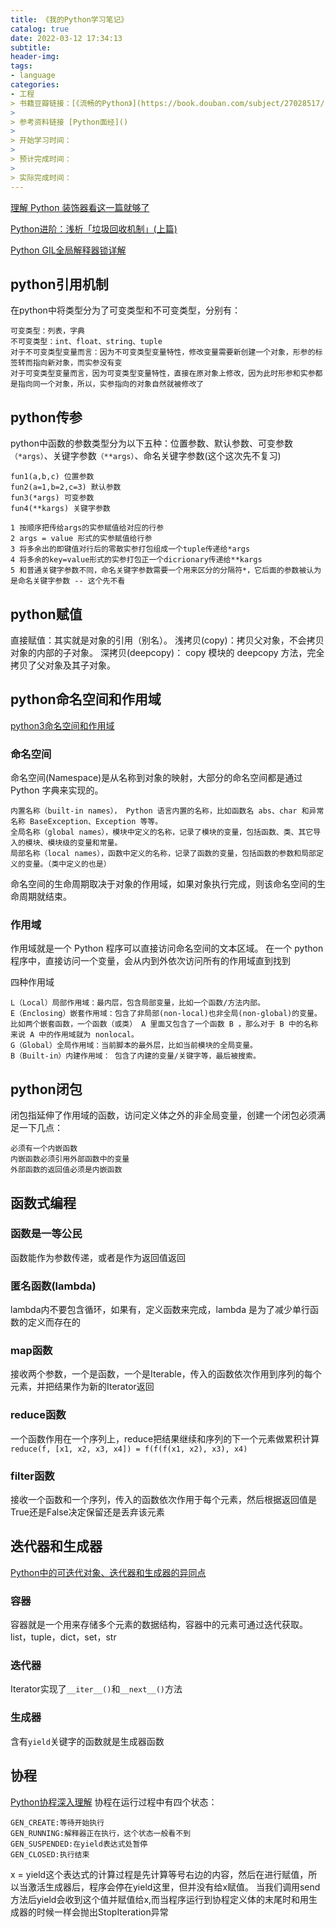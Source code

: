 ```yaml
---
title: 《我的Python学习笔记》 
catalog: true
date: 2022-03-12 17:34:13
subtitle:
header-img:
tags:
- language
categories:
- 工程
> 书籍豆瓣链接：[《流畅的Python》](https://book.douban.com/subject/27028517/)
> 
> 参考资料链接 [Python面经]()
> 
> 开始学习时间：
> 
> 预计完成时间：
> 
> 实际完成时间：
---
```


[理解 Python 装饰器看这一篇就够了](https://foofish.net/python-decorator.html)

[Python进阶：浅析「垃圾回收机制」(上篇)](https://hackpython.com/blog/2019/07/05/Python%E8%BF%9B%E9%98%B6%EF%BC%9A%E6%B5%85%E6%9E%90%E3%80%8C%E5%9E%83%E5%9C%BE%E5%9B%9E%E6%94%B6%E6%9C%BA%E5%88%B6%E3%80%8D-%E4%B8%8A%E7%AF%87/)

[Python GIL全局解释器锁详解](http://c.biancheng.net/view/5537.html)

## python引用机制
在python中将类型分为了可变类型和不可变类型，分别有：
```
可变类型：列表，字典
不可变类型：int、float、string、tuple
对于不可变类型变量而言：因为不可变类型变量特性，修改变量需要新创建一个对象，形参的标签转而指向新对象，而实参没有变
对于可变类型变量而言，因为可变类型变量特性，直接在原对象上修改，因为此时形参和实参都是指向同一个对象，所以，实参指向的对象自然就被修改了
```

## python传参
python中函数的参数类型分为以下五种：位置参数、默认参数、可变参数`（*args）`、关键字参数`（**args）`、命名关键字参数(这个这次先不复习)

```
fun1(a,b,c) 位置参数
fun2(a=1,b=2,c=3) 默认参数
fun3(*args) 可变参数
fun4(**kargs) 关键字参数

1 按顺序把传给args的实参赋值给对应的行参
2 args = value 形式的实参赋值给行参
3 将多余出的即键值对行后的零散实参打包组成一个tuple传递给*args
4 将多余的key=value形式的实参打包正一个dicrionary传递给**kargs
5 和普通关键字参数不同，命名关键字参数需要一个用来区分的分隔符*，它后面的参数被认为是命名关键字参数 -- 这个先不看
```

## python赋值
直接赋值：其实就是对象的引用（别名）。
浅拷贝(copy)：拷贝父对象，不会拷贝对象的内部的子对象。
深拷贝(deepcopy)： copy 模块的 deepcopy 方法，完全拷贝了父对象及其子对象。

## python命名空间和作用域
[python3命名空间和作用域](https://www.runoob.com/python3/python3-namespace-scope.html)
### 命名空间
命名空间(Namespace)是从名称到对象的映射，大部分的命名空间都是通过 Python 字典来实现的。
```
内置名称（built-in names）， Python 语言内置的名称，比如函数名 abs、char 和异常名称 BaseException、Exception 等等。
全局名称（global names），模块中定义的名称，记录了模块的变量，包括函数、类、其它导入的模块、模块级的变量和常量。
局部名称（local names），函数中定义的名称，记录了函数的变量，包括函数的参数和局部定义的变量。（类中定义的也是）
```
命名空间的生命周期取决于对象的作用域，如果对象执行完成，则该命名空间的生命周期就结束。

### 作用域
作用域就是一个 Python 程序可以直接访问命名空间的文本区域。
在一个 python 程序中，直接访问一个变量，会从内到外依次访问所有的作用域直到找到

四种作用域
```
L（Local）局部作用域：最内层，包含局部变量，比如一个函数/方法内部。
E（Enclosing）嵌套作用域：包含了非局部(non-local)也非全局(non-global)的变量。比如两个嵌套函数，一个函数（或类） A 里面又包含了一个函数 B ，那么对于 B 中的名称来说 A 中的作用域就为 nonlocal。
G（Global）全局作用域：当前脚本的最外层，比如当前模块的全局变量。
B（Built-in）内建作用域： 包含了内建的变量/关键字等，最后被搜索。
```

## python闭包
闭包指延伸了作用域的函数，访问定义体之外的非全局变量，创建一个闭包必须满足一下几点：
```
必须有一个内嵌函数
内嵌函数必须引用外部函数中的变量
外部函数的返回值必须是内嵌函数
```

## 函数式编程
### 函数是一等公民
函数能作为参数传递，或者是作为返回值返回

### 匿名函数(lambda)
lambda内不要包含循环，如果有，定义函数来完成，lambda 是为了减少单行函数的定义而存在的

###  map函数
接收两个参数，一个是函数，一个是Iterable，传入的函数依次作用到序列的每个元素，并把结果作为新的Iterator返回

### reduce函数
一个函数作用在一个序列上，reduce把结果继续和序列的下一个元素做累积计算 `reduce(f, [x1, x2, x3, x4]) = f(f(f(x1, x2), x3), x4)`

### filter函数
接收一个函数和一个序列，传入的函数依次作用于每个元素，然后根据返回值是True还是False决定保留还是丢弃该元素

## 迭代器和生成器
[Python中的可迭代对象、迭代器和生成器的异同点](https://blog.csdn.net/SL_World/article/details/86507872)
### 容器
容器就是一个用来存储多个元素的数据结构，容器中的元素可通过迭代获取。list，tuple，dict，set，str
### 迭代器
Iterator实现了`__iter__()`和`__next__()`方法

### 生成器
含有`yield`关键字的函数就是生成器函数

## 协程
[Python协程深入理解](https://www.cnblogs.com/zhaof/p/7631851.html)
协程在运行过程中有四个状态：
```
GEN_CREATE:等待开始执行
GEN_RUNNING:解释器正在执行，这个状态一般看不到
GEN_SUSPENDED:在yield表达式处暂停
GEN_CLOSED:执行结束
```
x = yield这个表达式的计算过程是先计算等号右边的内容，然后在进行赋值，所以当激活生成器后，程序会停在yield这里，但并没有给x赋值。
当我们调用send方法后yield会收到这个值并赋值给x,而当程序运行到协程定义体的末尾时和用生成器的时候一样会抛出StopIteration异常